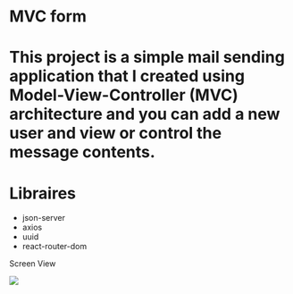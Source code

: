 # MVC form 

<h1>This project is a simple mail sending application that I created using Model-View-Controller (MVC) architecture and you can add a new user and view or control the message contents.</h1>


# Libraires
- json-server
- axios
- uuid
- react-router-dom

Screen View

<img src="./src/assets/MVC-from.gif">